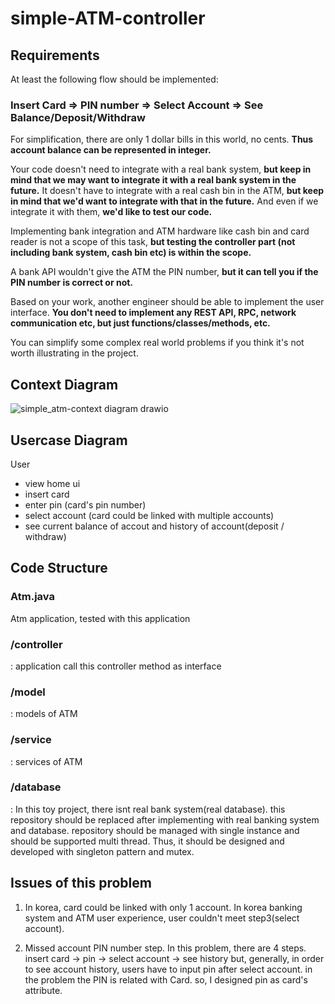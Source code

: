 # simple-ATM-controller


## Requirements
At least the following flow should be implemented:

### Insert Card => PIN number => Select Account => See Balance/Deposit/Withdraw

For simplification, there are only 1 dollar bills in this world, no cents. **Thus account balance can be represented in integer.**

Your code doesn't need to integrate with a real bank system, **but keep in mind that we may want to integrate it with a real bank system in the future.**
It doesn't have to integrate with a real cash bin in the ATM, **but keep in mind that we'd want to integrate with that in the future.**
And even if we integrate it with them, **we'd like to test our code.**

Implementing bank integration and ATM hardware like cash bin and card reader is not a scope of this task, **but testing the controller part (not including bank system, cash bin etc) is within the scope.**

A bank API wouldn't give the ATM the PIN number, **but it can tell you if the PIN number is correct or not.**

Based on your work, another engineer should be able to implement the user interface. **You don't need to implement any REST API, RPC, network communication etc, but just functions/classes/methods, etc.**

You can simplify some complex real world problems if you think it's not worth illustrating in the project.

## Context Diagram
![simple_atm-context diagram drawio](https://user-images.githubusercontent.com/34128826/189163600-d451fb59-e6b8-4a67-8564-6c73b8210962.png)

## Usercase Diagram

User
- view home ui
- insert card
- enter pin (card's pin number)
- select account (card could be linked with multiple accounts)
- see current balance of accout and history of account(deposit / withdraw)

## Code Structure
### Atm.java
Atm application, tested with this application
### /controller
 : application call this controller method as interface
### /model
 : models of ATM
### /service
 : services of ATM
### /database
 : In this toy project, there isnt real bank system(real database). this repository should be replaced after implementing with real banking system and database.
 repository should be managed with single instance and should be supported multi thread. Thus, it should be designed and developed with singleton pattern and mutex.
 

## Issues of this problem
1. In korea, card could be linked with only 1 account.
In korea banking system and ATM user experience, user couldn't meet step3(select account).

2. Missed account PIN number step.
In this problem, there are 4 steps.
insert card -> pin -> select account -> see history
but, generally, in order to see account history, users have to input pin after select account. in the problem the PIN is related with Card. so, I designed pin as card's attribute.

